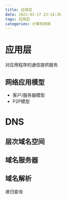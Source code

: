 ```yaml
---
title: 应用层
date: 2021-03-17 23:14:35
tags: 应用层
categories: 计算机网络
---
```


# 应用层

对应用程序的通信提供服务

## 网络应用模型

- 客户/服务器模型
- P2P模型

# DNS

## 层次域名空间

## 域名服务器

## 域名解析

递归查询

